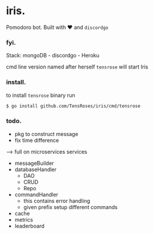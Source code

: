 # iris.

Pomodoro bot. Built with  :heart: and `discordgo`

### fyi.

Stack: mongoDB - discordgo - Heroku 

cmd line version named after herself `tensrose` will start Iris

### install.

to install `tensrose` binary run 

```sh 
$ go install github.com/TensRoses/iris/cmd/tensrose
```

### todo.
- pkg to construct message
- fix time difference 

--> full on microservices
services
- messageBuilder
- databaseHandler
  - DAO
  - CRUD
  - Repo
- commandHandler
  - this contains error handling
  - given prefix setup different commands
- cache
- metrics
- leaderboard
